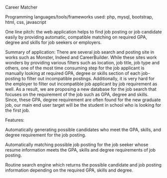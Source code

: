 Career Matcher

Programming languages/tools/frameworks used: php, mysql, bootstrap, html, css, javascript

One line pitch: the web application helps to find job posting or job candidate easily by providing automatic, compatible matching on required GPA, degree and skills for job seekers or employers. 

Summary of application: 
There are several job search and posting site in works such as Monster, Indeed and CareerBuilder. While these sites work wonders by providing various filters such as location, job title, job type and others, one of the most time consuming step for the job applicant is manually looking at required GPA, degree or skills section of each job-posting to filter out incompatible postings. Additionally, it is very hard for the employer to filter out incompatible job applicant by job requirement as well. As a result, we are proposing a new database for the job search that focuses on the requirement of the job such as GPA, degree and skills. Since, these GPA, degree requirement are often found for the new graduate job, our main end user target will be the student in school who is looking for the first job.

Features: 

Automatically generating possible candidates who meet the GPA, skills, and degree requirement for the job posting. 

Automatically matching possible job posting for the job seeker whose resume information meets the GPA, skills and degree requirements of job posting.

Routine search engine which returns the possible candidate and job posting information depending on the required GPA, skills and degree. 
